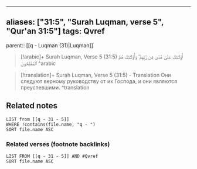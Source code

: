 
---
aliases: ["31:5", "Surah Luqman, verse 5", "Qur'an 31:5"]
tags: Qvref
---

parent:: [[q - Luqman (31)|Luqman]]

> [!arabic]+ Surah Luqman, Verse 5 (31:5)
> <span class="quran-arabic">أُو۟لَـٰٓئِكَ عَلَىٰ هُدًى مِّن رَّبِّهِمْ ۖ وَأُو۟لَـٰٓئِكَ هُمُ ٱلْمُفْلِحُونَ</span>
^arabic

> [!translation]+ Surah Luqman, Verse 5 (31:5) - Translation
> Они следуют верному руководству от их Господа, и они являются преуспевшими.
^translation



## Related notes
```dataview
LIST from [[q - 31 - 5]]
WHERE !contains(file.name, "q - ")
SORT file.name ASC
```

### Related verses (footnote backlinks)
```dataview
LIST FROM [[q - 31 - 5]] AND #Qvref
SORT file.name ASC
```

